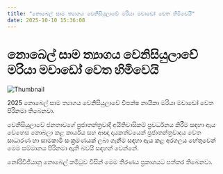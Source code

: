 ```yaml
---
title: "නොබෙල් සාම ත්‍යාගය වෙනිසියුලාවේ මරියා මචාඩෝ වෙත හිමිවෙයි"
date: 2025-10-10 15:36:08
---
```


# නොබෙල් සාම ත්‍යාගය වෙනිසියුලාවේ මරියා මචාඩෝ වෙත හිමිවෙයි

![Thumbnail](https://helakuru.sgp1.cdn.digitaloceanspaces.com/esana/images/lib/nobel-ven.jpg)

2025 නොබෙල් සාම ත්‍යාගය වෙනිසියුලාවේ විපක්ෂ නායිකා මරියා මචාඩෝ වෙත පිරිනමා තිබෙනවා.

වෙනිසියුලාවේ ජනතාවගේ ප්‍රජාතන්ත්‍රවාදී අයිතිවාසිකම් ප්‍රවර්ධනය කිරීම සඳහා ඇය වෙහෙස නොබලා කළ කාර්යය සහ ආඥා දායකත්වයෙන් ප්‍රජාතන්ත්‍රවාදය වෙත සාධාරණ හා සාමකාමී සංක්‍රමණයක් ලබා ගැනීම සඳහා ඇය කළ අරගලය හේතුවෙන් මෙම සම්මානය පිරිනමා ඇති බවයි සඳහන් වෙන්නේ.

නෝරිවිජියානු නොබෙල් කමිටුව විසින් මෙම තීරණය ප්‍රකාශයට පත්කර තිබෙනවා.

